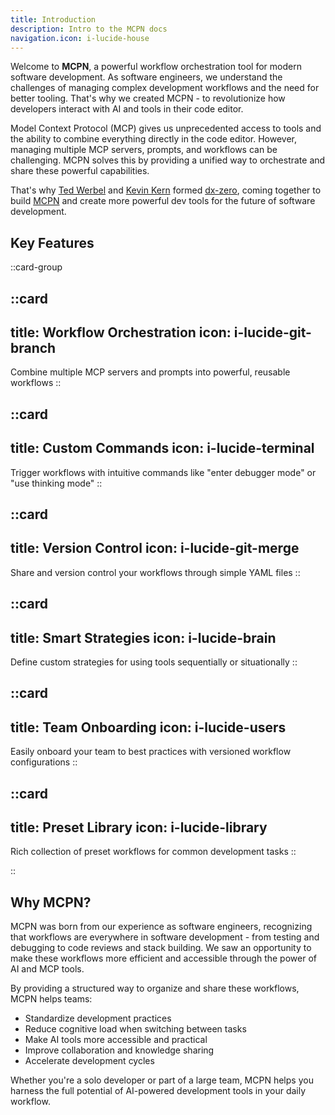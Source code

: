 ```yaml
---
title: Introduction
description: Intro to the MCPN docs
navigation.icon: i-lucide-house
---
```


Welcome to **MCPN**, a powerful workflow orchestration tool for modern software development. As software engineers, we understand the challenges of managing complex development workflows and the need for better tooling. That's why we created MCPN - to revolutionize how developers interact with AI and tools in their code editor.

Model Context Protocol (MCP) gives us unprecedented access to tools and the ability to combine everything directly in the code editor. However, managing multiple MCP servers, prompts, and workflows can be challenging. MCPN solves this by providing a unified way to orchestrate and share these powerful capabilities.


That's why [Ted Werbel](https://x.com/tedx_ai) and [Kevin Kern](https://x.com/kregenrek) formed [dx-zero](https://github.com/dx-zero), coming together to build [MCPN](https://github.com/dx-zero/mcpn-registry) and create more powerful dev tools for the future of software development.

## Key Features

::card-group

::card
---
title: Workflow Orchestration
icon: i-lucide-git-branch
---
Combine multiple MCP servers and prompts into powerful, reusable workflows
::

::card
---
title: Custom Commands
icon: i-lucide-terminal
---
Trigger workflows with intuitive commands like "enter debugger mode" or "use thinking mode"
::

::card
---
title: Version Control
icon: i-lucide-git-merge
---
Share and version control your workflows through simple YAML files
::

::card
---
title: Smart Strategies
icon: i-lucide-brain
---
Define custom strategies for using tools sequentially or situationally
::

::card
---
title: Team Onboarding
icon: i-lucide-users
---
Easily onboard your team to best practices with versioned workflow configurations
::

::card
---
title: Preset Library
icon: i-lucide-library
---
Rich collection of preset workflows for common development tasks
::

::

## Why MCPN?

MCPN was born from our experience as software engineers, recognizing that workflows are everywhere in software development - from testing and debugging to code reviews and stack building. We saw an opportunity to make these workflows more efficient and accessible through the power of AI and MCP tools.

By providing a structured way to organize and share these workflows, MCPN helps teams:

- Standardize development practices
- Reduce cognitive load when switching between tasks
- Make AI tools more accessible and practical
- Improve collaboration and knowledge sharing
- Accelerate development cycles

Whether you're a solo developer or part of a large team, MCPN helps you harness the full potential of AI-powered development tools in your daily workflow.

